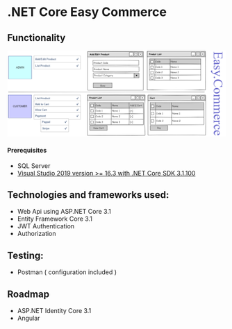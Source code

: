 # .NET Core Easy Commerce

## Functionality

![Easy Commerce](https://github.com/aes-upskill/MVC/raw/master/easy_commerce.png)

#### Prerequisites
- SQL Server
- [Visual Studio 2019 version >= 16.3 with .NET Core SDK 3.1.100](https://www.microsoft.com/net/download/all)


## Technologies and frameworks used:
- Web Api using ASP.NET Core 3.1
- Entity Framework Core 3.1
- JWT Authentication
- Authorization

## Testing:
- Postman ( configuration included )

## Roadmap

- ASP.NET Identity Core 3.1
- Angular
